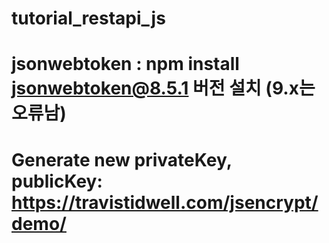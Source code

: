 # tutorial_restapi_js
# jsonwebtoken : npm install jsonwebtoken@8.5.1 버전 설치 (9.x는 오류남)
# Generate new privateKey, publicKey: https://travistidwell.com/jsencrypt/demo/